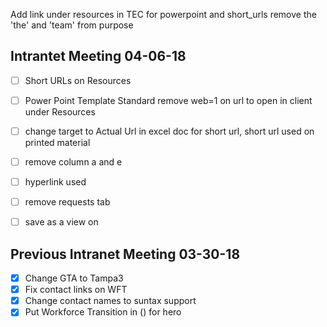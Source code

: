 Add link under resources in TEC for powerpoint and short_urls
remove the 'the' and 'team' from purpose

## Intrantet Meeting 04-06-18
- [ ] Short URLs on Resources
- [ ] Power Point Template Standard remove web=1 on url to open in client under Resources
- [ ] change target to Actual Url in excel doc for short url, short url used on printed material
- [ ] remove column a and e
- [ ] hyperlink used
- [ ] remove requests tab
- [ ] save as a view on 


## Previous Intranet Meeting 03-30-18
- [x] Change GTA to Tampa3
- [x] Fix contact links on WFT
- [x] Change contact names to suntax support
- [x] Put Workforce Transition in () for hero
